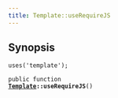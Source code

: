 ```yaml
---
title: Template::useRequireJS
---
```


## Synopsis

<code>uses('template');</code>

<code>public function <b><a href="Template">Template</a>::useRequireJS</b>()</code>

